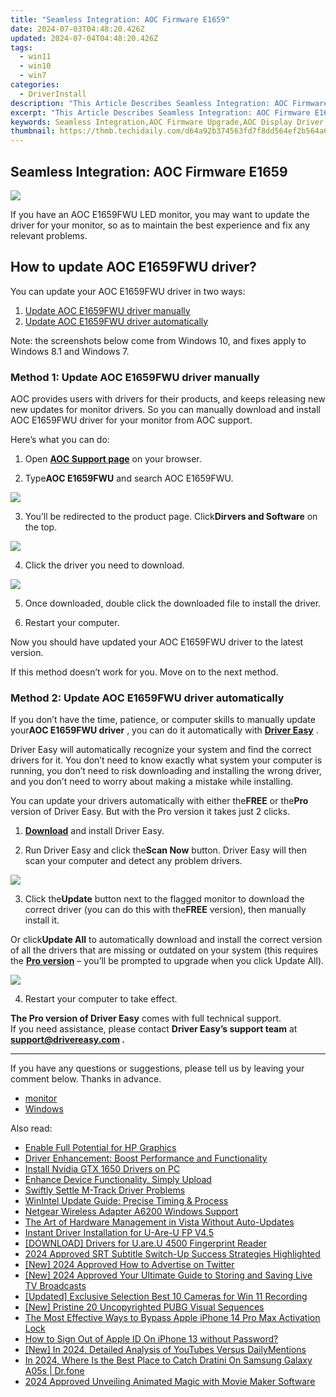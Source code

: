 ```yaml
---
title: "Seamless Integration: AOC Firmware E1659"
date: 2024-07-03T04:48:20.426Z
updated: 2024-07-04T04:48:20.426Z
tags:
  - win11
  - win10
  - win7
categories:
  - DriverInstall
description: "This Article Describes Seamless Integration: AOC Firmware E1659"
excerpt: "This Article Describes Seamless Integration: AOC Firmware E1659"
keywords: Seamless Integration,AOC Firmware Upgrade,AOC Display Driver,Compatible Display Models,Display Firmware Installation Guide,Streamlined Display Setup,Advanced Graphic Processing Unit (GPU) Support
thumbnail: https://thmb.techidaily.com/d64a92b374563fd7f8dd564ef2b564a68a3b72b9d9892ee74121db7b4e7f60bc.jpg
---
```


## Seamless Integration: AOC Firmware E1659

![](https://images.drivereasy.com/wp-content/uploads/2019/09/image-883.png)

 If you have an AOC E1659FWU LED monitor, you may want to update the driver for your monitor, so as to maintain the best experience and fix any relevant problems.

## How to update AOC E1659FWU driver?

You can update your AOC E1659FWU driver in two ways:

1. [Update AOC E1659FWU driver manually](#m1)
2. [Update AOC E1659FWU driver automatically](#m2)

 Note: the screenshots below come from Windows 10, and fixes apply to Windows 8.1 and Windows 7.

### Method 1: Update AOC E1659FWU driver manually

 AOC provides users with drivers for their products, and keeps releasing new new updates for monitor drivers. So you can manually download and install AOC E1659FWU driver for your monitor from AOC support.

Here’s what you can do:

 1) Open **[AOC Support page](https://us.aoc.com/)**  on your browser.

 2) Type**AOC E1659FWU** and search AOC E1659FWU.

![](https://images.drivereasy.com/wp-content/uploads/2019/09/image-878.png)

 3) You’ll be redirected to the product page. Click**Dirvers and Software** on the top.

![](https://images.drivereasy.com/wp-content/uploads/2019/09/image-879.png)

4) Click the driver you need to download.

![](https://images.drivereasy.com/wp-content/uploads/2019/09/image-880.png)

 5) Once downloaded, double click the downloaded file to install the driver.

 6) Restart your computer.

 Now you should have updated your AOC E1659FWU driver to the latest version.

If this method doesn’t work for you. Move on to the next method.

### Method 2: Update AOC E1659FWU driver automatically

 If you don’t have the time, patience, or computer skills to manually update your**AOC E1659FWU driver** , you can do it automatically with **[Driver Easy](https://tools.techidaily.com/drivereasy/download/)**  .

 Driver Easy will automatically recognize your system and find the correct drivers for it. You don’t need to know exactly what system your computer is running, you don’t need to risk downloading and installing the wrong driver, and you don’t need to worry about making a mistake while installing.

 You can update your drivers automatically with either the**FREE** or the**Pro** version of Driver Easy. But with the Pro version it takes just 2 clicks.

 1) **[Download](https://tools.techidaily.com/drivereasy/download/)**  and install Driver Easy.

 2) Run Driver Easy and click the**Scan Now** button. Driver Easy will then scan your computer and detect any problem drivers.

![](https://images.drivereasy.com/wp-content/uploads/2019/09/image-881.png)

 3) Click the**Update** button next to the flagged monitor to download the correct driver (you can do this with the**FREE** version), then manually install it.

 Or click**Update All** to automatically download and install the correct version of all the drivers that are missing or outdated on your system (this requires the **[Pro version](https://tools.techidaily.com/drivereasy/download/)**  – you’ll be prompted to upgrade when you click Update All).

![](https://images.drivereasy.com/wp-content/uploads/2019/09/image-882.png)

4) Restart your computer to take effect.

**The Pro version of Driver Easy** comes with full technical support.  
 If you need assistance, please contact **Driver Easy’s support team** at **[support@drivereasy.com](mailto:support@drivereasy.com) .**

---

 If you have any questions or suggestions, please tell us by leaving your comment below. Thanks in advance.

* [monitor](https://tools.techidaily.com/drivereasy/download/)
* [Windows](https://tools.techidaily.com/drivereasy/download/)

<ins class="adsbygoogle"
     style="display:block"
     data-ad-format="autorelaxed"
     data-ad-client="ca-pub-7571918770474297"
     data-ad-slot="1223367746"></ins>



<ins class="adsbygoogle"
     style="display:block"
     data-ad-client="ca-pub-7571918770474297"
     data-ad-slot="8358498916"
     data-ad-format="auto"
     data-full-width-responsive="true"></ins>

<span class="atpl-alsoreadstyle">Also read:</span>
<div><ul>
<li><a href="https://driver-install.techidaily.com/enable-full-potential-for-hp-graphics/"><u>Enable Full Potential for HP Graphics</u></a></li>
<li><a href="https://driver-install.techidaily.com/driver-enhancement-boost-performance-and-functionality/"><u>Driver Enhancement: Boost Performance and Functionality</u></a></li>
<li><a href="https://driver-install.techidaily.com/install-nvidia-gtx-1650-drivers-on-pc/"><u>Install Nvidia GTX 1650 Drivers on PC</u></a></li>
<li><a href="https://driver-install.techidaily.com/enhance-device-functionality-simply-upload/"><u>Enhance Device Functionality, Simply Upload</u></a></li>
<li><a href="https://driver-install.techidaily.com/swiftly-settle-m-track-driver-problems/"><u>Swiftly Settle M-Track Driver Problems</u></a></li>
<li><a href="https://driver-install.techidaily.com/winintel-update-guide-precise-timing-and-process/"><u>WinIntel Update Guide: Precise Timing & Process</u></a></li>
<li><a href="https://driver-install.techidaily.com/netgear-wireless-adapter-a6200-windows-support/"><u>Netgear Wireless Adapter A6200 Windows Support</u></a></li>
<li><a href="https://driver-install.techidaily.com/the-art-of-hardware-management-in-vista-without-auto-updates/"><u>The Art of Hardware Management in Vista Without Auto-Updates</u></a></li>
<li><a href="https://driver-install.techidaily.com/instant-driver-installation-for-u-are-u-fp-v45/"><u>Instant Driver Installation for U-Are-U FP V4.5</u></a></li>
<li><a href="https://driver-install.techidaily.com/download-drivers-for-uareu-4500-fingerprint-reader/"><u>[DOWNLOAD] Drivers for U.are.U 4500 Fingerprint Reader</u></a></li>
<li><a href="https://extra-skills.techidaily.com/2024-approved-srt-subtitle-switch-up-success-strategies-highlighted/"><u>2024 Approved  SRT Subtitle Switch-Up  Success Strategies Highlighted</u></a></li>
<li><a href="https://twitter-videos.techidaily.com/new-2024-approved-how-to-advertise-on-twitter/"><u>[New] 2024 Approved  How to Advertise on Twitter</u></a></li>
<li><a href="https://screen-mirroring-recording.techidaily.com/new-2024-approved-your-ultimate-guide-to-storing-and-saving-live-tv-broadcasts/"><u>[New] 2024 Approved  Your Ultimate Guide to Storing and Saving Live TV Broadcasts</u></a></li>
<li><a href="https://visual-screen-recording.techidaily.com/updated-exclusive-selection-best-10-cameras-for-win-11-recording/"><u>[Updated] Exclusive Selection  Best 10 Cameras for Win 11 Recording</u></a></li>
<li><a href="https://extra-guidance.techidaily.com/new-pristine-20-uncopyrighted-pubg-visual-sequences/"><u>[New] Pristine 20 Uncopyrighted PUBG Visual Sequences</u></a></li>
<li><a href="https://activate-lock.techidaily.com/the-most-effective-ways-to-bypass-apple-iphone-14-pro-max-activation-lock-by-drfone-ios/"><u>The Most Effective Ways to Bypass Apple iPhone 14 Pro Max Activation Lock</u></a></li>
<li><a href="https://apple-account.techidaily.com/how-to-sign-out-of-apple-id-on-iphone-13-without-password-by-drfone-ios/"><u>How to Sign Out of Apple ID On iPhone 13 without Password?</u></a></li>
<li><a href="https://facebook-record-videos.techidaily.com/new-in-2024-detailed-analysis-of-youtubes-versus-dailymentions/"><u>[New] In 2024, Detailed Analysis of YouTubes Versus DailyMentions</u></a></li>
<li><a href="https://change-location.techidaily.com/in-2024-where-is-the-best-place-to-catch-dratini-on-samsung-galaxy-a05s-drfone-by-drfone-virtual-android/"><u>In 2024, Where Is the Best Place to Catch Dratini On Samsung Galaxy A05s | Dr.fone</u></a></li>
<li><a href="https://some-skills.techidaily.com/2024-approved-unveiling-animated-magic-with-movie-maker-software/"><u>2024 Approved  Unveiling Animated Magic with Movie Maker Software</u></a></li>
</ul></div>
